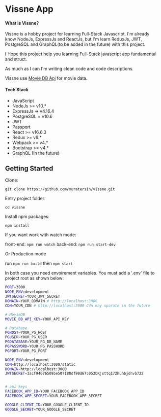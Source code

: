 # Vissne App

#### What is Vissne?
Vissne is a hobby project for learning Full-Stack Javascript. I'm already know NodeJs, ExpressJs and ReactJs, but I'm learn ReduxJs, JWT, PostgreSQL and GraphQL(to be added in the future) with this project.

I Hope this project help you learning Full-Stack javascript app fundamental and struct. 

As much as I can I'm writing clean code and code descriptions.

Vissne use [Movie DB Api](https://www.themoviedb.org/) for movie data.

#### Tech Stack
* JavaScript 
* NodeJs >= v10.*
* ExpressJs => v4.16.4
* PostgreSQL = v10.6
* JWT
* Passport
* React >= v16.6.3
* Redux >= v6.*
* Webpack >= v4.*
* Bootstrap >= v4.*
* GraphQL (In the future)

## Getting Started
Clone:

`git clone https://github.com/muratersin/vissne.git`

Entry project folder:

`cd vissne`

Install npm packages:

`npm install`

If you want work with watch mode:

front-end: `npm run watch`
back-end: `npm run start-dev`

Or Production mode

run `npm run build` then `npm start`

In both case you need envoirement variables. You must add a '.env' file to project root as shown below:

```sh
PORT=3000
NODE_ENV=development
JWTSECRET=YOUR_JWT_SECRET
DOMAIN=YOUR_DOMAIN # http://localhost:3000
CDN=YOUR_CDN # http://localhost:3000 Cdn may sparate in the future

# MovieDB
MOVIE_DB_API_KEY=YOUR_API_KEY

# Database
PGHOST=YOUR_PG_HOST
PGUSER=YOUR_PG_USER
PGDATABASE=YOUR_PG_DB_NAME
PGPASSWORD=YOUR_PG_PASSWORD
PGPORT=YOUR_PG_PORT

NODE_ENV=development
CDN=http://localhost:3000/static
DOMAIN=http://localhost:3000
JWTSECRET=3acf94676509be507188df90d67c053bKjsttq172huhbjdhvb722


# api keys
FACEBOOK_APP_ID=YOUR_FACEBOOK_APP_ID
FACEBOOK_APP_SECRET=YOUR_FACEBOOK_APP_SECRET

GOOGLE_CLIENT_ID=YOUR_GOOGLE_CLIENT_ID
GOOGLE_SECRET=YOUR_GOOGLE_SECRET
```
